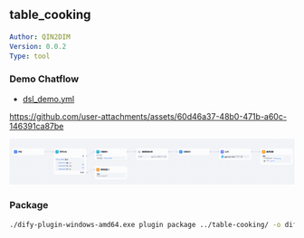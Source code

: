 ## table_cooking

```yaml
Author: QIN2DIM
Version: 0.0.2
Type: tool
```

### Demo Chatflow

- [dsl_demo.yml](assets/demo/table-cooking.yml)
  
https://github.com/user-attachments/assets/60d46a37-48b0-471b-a60c-146391ca87be


![image-20250321154044819](assets/image-20250321154044819.png)


### Package

```bash
./dify-plugin-windows-amd64.exe plugin package ../table-cooking/ -o difypkg/table-cooking-0.0.2.difypkg
```
